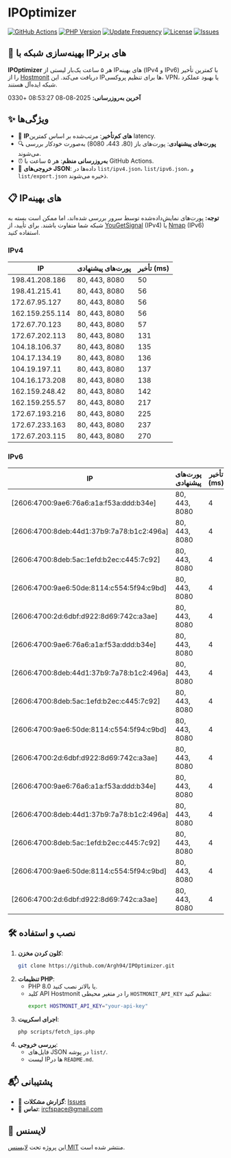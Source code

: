 # IPOptimizer

[![GitHub Actions](https://github.com/Argh94/IPOptimizer/workflows/IPOptimizer/badge.svg)](https://github.com/Argh94/IPOptimizer/actions)
[![PHP Version](https://img.shields.io/badge/PHP-8.0-blue)](https://www.php.net)
[![Update Frequency](https://img.shields.io/badge/Updates-Every%205%20Hours-green)](https://github.com/Argh94/IPOptimizer)
[![License](https://img.shields.io/badge/License-MIT-yellow)](https://opensource.org/licenses/MIT)
[![Issues](https://img.shields.io/github/issues/Argh94/IPOptimizer)](https://github.com/Argh94/IPOptimizer/issues)

## 🚀 بهینه‌سازی شبکه با IPهای برتر

**IPOptimizer** هر ۵ ساعت یک‌بار لیستی از IPهای بهینه (IPv4 و IPv6) با کمترین تأخیر را از [Hostmonit](https://hostmonit.com/) دریافت می‌کند. این IPها برای تنظیم پروکسی، VPN، یا بهبود عملکرد شبکه ایده‌آل هستند.

**آخرین به‌روزرسانی:** 2025-08-08 08:53:27 +0330

## ✨ ویژگی‌ها
- 📡 **IPهای کم‌تأخیر**: مرتب‌شده بر اساس کمترین latency.
- 🔍 **پورت‌های پیشنهادی**: پورت‌های باز (80، 443، 8080) به‌صورت خودکار بررسی می‌شوند.
- ⏰ **به‌روزرسانی منظم**: هر ۵ ساعت با GitHub Actions.
- 📄 **خروجی‌های JSON**: داده‌ها در `list/ipv4.json`، `list/ipv6.json`، و `list/export.json` ذخیره می‌شوند.

## 📋 IPهای بهینه

**توجه:** پورت‌های نمایش‌داده‌شده توسط سرور بررسی شده‌اند، اما ممکن است بسته به شبکه شما متفاوت باشند. برای تأیید، از [YouGetSignal](https://www.yougetsignal.com/tools/open-ports/) (IPv4) یا [Nmap](https://nmap.org/) (IPv6) استفاده کنید.

### IPv4
| IP | پورت‌های پیشنهادی | تأخیر (ms) |
|----|-------------------|------------|
| 198.41.208.186 | 80, 443, 8080 | 50 |
| 198.41.215.41 | 80, 443, 8080 | 56 |
| 172.67.95.127 | 80, 443, 8080 | 56 |
| 162.159.255.114 | 80, 443, 8080 | 56 |
| 172.67.70.123 | 80, 443, 8080 | 57 |
| 172.67.202.113 | 80, 443, 8080 | 131 |
| 104.18.106.37 | 80, 443, 8080 | 135 |
| 104.17.134.19 | 80, 443, 8080 | 136 |
| 104.19.197.11 | 80, 443, 8080 | 137 |
| 104.16.173.208 | 80, 443, 8080 | 138 |
| 162.159.248.42 | 80, 443, 8080 | 142 |
| 162.159.255.57 | 80, 443, 8080 | 217 |
| 172.67.193.216 | 80, 443, 8080 | 225 |
| 172.67.233.163 | 80, 443, 8080 | 237 |
| 172.67.203.115 | 80, 443, 8080 | 270 |

### IPv6
| IP | پورت‌های پیشنهادی | تأخیر (ms) |
|----|-------------------|------------|
| [2606:4700:9ae6:76a6:a1a:f53a:ddd:b34e] | 80, 443, 8080 | 4 |
| [2606:4700:8deb:44d1:37b9:7a78:b1c2:496a] | 80, 443, 8080 | 4 |
| [2606:4700:8deb:5ac:1efd:b2ec:c445:7c92] | 80, 443, 8080 | 4 |
| [2606:4700:9ae6:50de:8114:c554:5f94:c9bd] | 80, 443, 8080 | 4 |
| [2606:4700:2d:6dbf:d922:8d69:742c:a3ae] | 80, 443, 8080 | 4 |
| [2606:4700:9ae6:76a6:a1a:f53a:ddd:b34e] | 80, 443, 8080 | 4 |
| [2606:4700:8deb:44d1:37b9:7a78:b1c2:496a] | 80, 443, 8080 | 4 |
| [2606:4700:8deb:5ac:1efd:b2ec:c445:7c92] | 80, 443, 8080 | 4 |
| [2606:4700:9ae6:50de:8114:c554:5f94:c9bd] | 80, 443, 8080 | 4 |
| [2606:4700:2d:6dbf:d922:8d69:742c:a3ae] | 80, 443, 8080 | 4 |
| [2606:4700:9ae6:76a6:a1a:f53a:ddd:b34e] | 80, 443, 8080 | 4 |
| [2606:4700:8deb:44d1:37b9:7a78:b1c2:496a] | 80, 443, 8080 | 4 |
| [2606:4700:8deb:5ac:1efd:b2ec:c445:7c92] | 80, 443, 8080 | 4 |
| [2606:4700:9ae6:50de:8114:c554:5f94:c9bd] | 80, 443, 8080 | 4 |
| [2606:4700:2d:6dbf:d922:8d69:742c:a3ae] | 80, 443, 8080 | 4 |

## 🛠️ نصب و استفاده
1. **کلون کردن مخزن**:
   ```bash
   git clone https://github.com/Argh94/IPOptimizer.git
   ```
2. **تنظیمات PHP**:
   - PHP 8.0 یا بالاتر نصب کنید.
   - کلید API Hostmonit را در متغیر محیطی `HOSTMONIT_API_KEY` تنظیم کنید:
     ```bash
     export HOSTMONIT_API_KEY="your-api-key"
     ```
3. **اجرای اسکریپت**:
   ```bash
   php scripts/fetch_ips.php
   ```
4. **بررسی خروجی**:
   - فایل‌های JSON در پوشه `list/`.
   - لیست IPها در `README.md`.

## 📬 پشتیبانی
- 🐛 **گزارش مشکلات**: [Issues](https://github.com/Argh94/IPOptimizer/issues)
- 📧 **تماس**: [ircfspace@gmail.com](mailto:ircfspace@gmail.com)

## 📄 لایسنس
این پروژه تحت [لایسنس MIT](https://github.com/Argh94/HandWave/blob/main/LICENCE) منتشر شده است.
